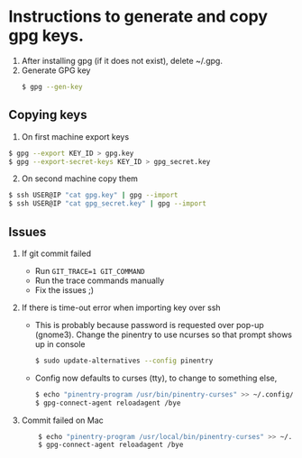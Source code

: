 
# Instructions to generate and copy gpg keys.

1. After installing gpg (if it does not exist), delete ~/.gpg.
2. Generate GPG key
    ```sh
    $ gpg --gen-key
    ```

## Copying keys

1. On first machine export keys

```sh
$ gpg --export KEY_ID > gpg.key
$ gpg --export-secret-keys KEY_ID > gpg_secret.key
```

2. On second machine copy them

```sh
$ ssh USER@IP "cat gpg.key" | gpg --import
$ ssh USER@IP "cat gpg_secret.key" | gpg --import
```

## Issues

1. If git commit failed
    * Run `GIT_TRACE=1 GIT_COMMAND`
    * Run the trace commands manually
    * Fix the issues ;)

2. If there is time-out error when importing key over ssh
    * This is probably because password is requested over pop-up (gnome3).
    Change the pinentry to use ncurses so that prompt shows up in console
        ```sh
        $ sudo update-alternatives --config pinentry
        ```
    * Config now defaults to curses (tty), to change to something else,
        ```sh
        $ echo "pinentry-program /usr/bin/pinentry-curses" >> ~/.config/gnupg/gpg-agent.conf
        $ gpg-connect-agent reloadagent /bye
        ```

3. Commit failed on Mac
    ```sh
        $ echo "pinentry-program /usr/local/bin/pinentry-curses" >> ~/.config/gnupg/gpg-agent.conf
        $ gpg-connect-agent reloadagent /bye
    ```
